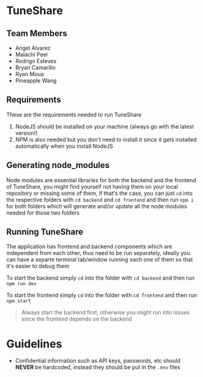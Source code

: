 # TuneShare

## Team Members
* Angel Alvarez
* Malachi Peel
* Rodrigo Esteves
* Bryan Camarillo
* Ryan Moua
* Pineapple Wang

## Requirements
These are the requirements needed to run TuneShare

1. NodeJS should be installed on your machine (always go with the latest version!)
2. NPM is also needed but you don't need to install it since it gets installed automatically when you install NodeJS

## Generating node_modules
Node modules are essential libraries for both the backend and the frontend of TuneShare, you might find yourself not having them on your local repository or missing some of them, if that's the case, you can just `cd` into the respective folders with `cd backend` and `cd frontend` and then run `npm i` for both folders which will generate and/or update all the node modules needed for those two folders


## Running TuneShare
The application has frontend and backend components which are independent from each other, thus need to be run separately, ideally you can have a separte terminal tab/window running each one of them so that it's easier to debug them

To start the backend simply `cd` into the folder with `cd backend` and then run `npm run dev`

To start the frontend simply `cd` into the folder with `cd frontend` and then run `npm start`

> Always start the backend first, otherwise you might run into issues since the frontend depends on the backend


# Guidelines
- Confidential information such as API keys, passwords, etc should **NEVER** be hardcoded, instead they should be put in the `.env` files